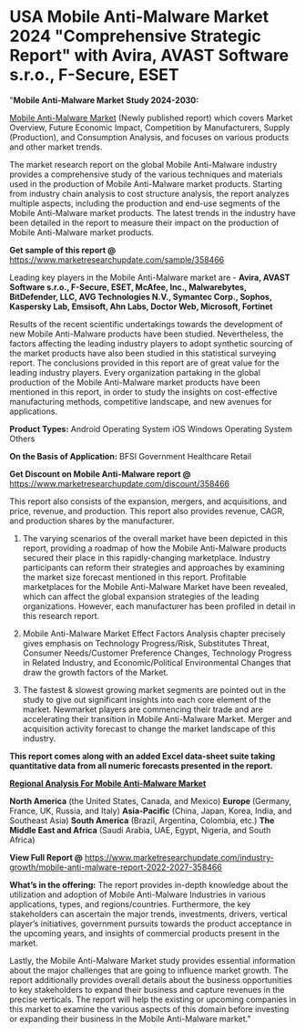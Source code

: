 # USA Mobile Anti-Malware Market 2024 "Comprehensive Strategic Report" with Avira, AVAST Software s.r.o., F-Secure, ESET
"<strong>Mobile Anti-Malware Market Study 2024-2030:</strong>

<a href=https://www.marketresearchupdate.com/sample/358466>Mobile Anti-Malware Market</a> (Newly published report) which covers Market Overview, Future Economic Impact, Competition by Manufacturers, Supply (Production), and Consumption Analysis, and focuses on various products and other market trends.

The market research report on the global Mobile Anti-Malware industry provides a comprehensive study of the various techniques and materials used in the production of Mobile Anti-Malware market products. Starting from industry chain analysis to cost structure analysis, the report analyzes multiple aspects, including the production and end-use segments of the Mobile Anti-Malware market products. The latest trends in the industry have been detailed in the report to measure their impact on the production of Mobile Anti-Malware market products.

<strong>Get sample of this report @</strong> <a href=https://www.marketresearchupdate.com/sample/358466>https://www.marketresearchupdate.com/sample/358466</a>

Leading key players in the Mobile Anti-Malware market are -
<strong>Avira, AVAST Software s.r.o., F-Secure, ESET, McAfee, Inc., Malwarebytes, BitDefender, LLC, AVG Technologies N.V., Symantec Corp., Sophos, Kaspersky Lab, Emsisoft, Ahn Labs, Doctor Web, Microsoft, Fortinet</strong>

Results of the recent scientific undertakings towards the development of new Mobile Anti-Malware products have been studied. Nevertheless, the factors affecting the leading industry players to adopt synthetic sourcing of the market products have also been studied in this statistical surveying report. The conclusions provided in this report are of great value for the leading industry players. Every organization partaking in the global production of the Mobile Anti-Malware market products have been mentioned in this report, in order to study the insights on cost-effective manufacturing methods, competitive landscape, and new avenues for applications.

<strong>Product Types:</strong>
Android Operating System
iOS
Windows Operating System
Others

<strong>On the Basis of Application:</strong>
BFSI
Government
Healthcare
Retail

<strong>Get Discount on Mobile Anti-Malware report @</strong> <a href=https://www.marketresearchupdate.com/discount/358466>https://www.marketresearchupdate.com/discount/358466</a>

This report also consists of the expansion, mergers, and acquisitions, and price, revenue, and production. This report also provides revenue, CAGR, and production shares by the manufacturer.

1) The varying scenarios of the overall market have been depicted in this report, providing a roadmap of how the Mobile Anti-Malware products secured their place in this rapidly-changing marketplace. Industry participants can reform their strategies and approaches by examining the market size forecast mentioned in this report. Profitable marketplaces for the Mobile Anti-Malware Market have been revealed, which can affect the global expansion strategies of the leading organizations. However, each manufacturer has been profiled in detail in this research report.

2) Mobile Anti-Malware Market Effect Factors Analysis chapter precisely gives emphasis on Technology Progress/Risk, Substitutes Threat, Consumer Needs/Customer Preference Changes, Technology Progress in Related Industry, and Economic/Political Environmental Changes that draw the growth factors of the Market.

3) The fastest &amp; slowest growing market segments are pointed out in the study to give out significant insights into each core element of the market. Newmarket players are commencing their trade and are accelerating their transition in Mobile Anti-Malware Market. Merger and acquisition activity forecast to change the market landscape of this industry.

<strong>This report comes along with an added Excel data-sheet suite taking quantitative data from all numeric forecasts presented in the report.</strong>

<strong><u><b>Regional Analysis For Mobile Anti-Malware Market</b></u></strong>

<strong><b>North America</b></strong> (the United States, Canada, and Mexico)
<strong><b>Europe </b></strong>(Germany, France, UK, Russia, and Italy)
<strong><b>Asia-Pacific</b></strong> (China, Japan, Korea, India, and Southeast Asia)
<strong><b>South America</b></strong> (Brazil, Argentina, Colombia, etc.)
<strong><b>The Middle East and Africa</b></strong> (Saudi Arabia, UAE, Egypt, Nigeria, and South Africa)

<strong>View Full Report @</strong> <a href=https://www.marketresearchupdate.com/industry-growth/mobile-anti-malware-report-2022-2027-358466>https://www.marketresearchupdate.com/industry-growth/mobile-anti-malware-report-2022-2027-358466</a>

<strong>What’s in the offering:</strong> The report provides in-depth knowledge about the utilization and adoption of Mobile Anti-Malware Industries in various applications, types, and regions/countries. Furthermore, the key stakeholders can ascertain the major trends, investments, drivers, vertical player’s initiatives, government pursuits towards the product acceptance in the upcoming years, and insights of commercial products present in the market.

Lastly, the Mobile Anti-Malware Market study provides essential information about the major challenges that are going to influence market growth. The report additionally provides overall details about the business opportunities to key stakeholders to expand their business and capture revenues in the precise verticals. The report will help the existing or upcoming companies in this market to examine the various aspects of this domain before investing or expanding their business in the Mobile Anti-Malware market."


